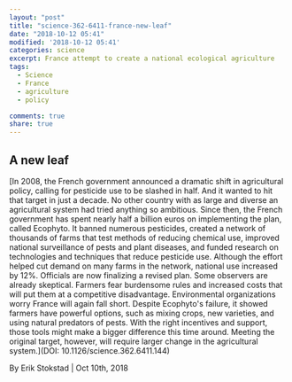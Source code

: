 ```yaml
---
layout: "post"
title: "science-362-6411-france-new-leaf"
date: "2018-10-12 05:41"
modified: '2018-10-12 05:41'
categories: science
excerpt: France attempt to create a national ecological agriculture
tags:
  - Science
  - France
  - agriculture
  - policy

comments: true
share: true
---
```


## A new leaf

[In 2008, the French government announced a dramatic shift in agricultural policy, calling for pesticide use to be slashed in half. And it wanted to hit that target in just a decade. No other country with as large and diverse an agricultural system had tried anything so ambitious. Since then, the French government has spent nearly half a billion euros on implementing the plan, called Ecophyto. It banned numerous pesticides, created a network of thousands of farms that test methods of reducing chemical use, improved national surveillance of pests and plant diseases, and funded research on technologies and techniques that reduce pesticide use. Although the effort helped cut demand on many farms in the network, national use increased by 12%. Officials are now finalizing a revised plan. Some observers are already skeptical. Farmers fear burdensome rules and increased costs that will put them at a competitive disadvantage. Environmental organizations worry France will again fall short. Despite Ecophyto's failure, it showed farmers have powerful options, such as mixing crops, new varieties, and using natural predators of pests. With the right incentives and support, those tools might make a bigger difference this time around. Meeting the original target, however, will require larger change in the agricultural system.](DOI: 10.1126/science.362.6411.144)

By Erik Stokstad | Oct 10th, 2018

